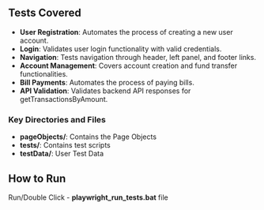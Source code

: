 ## Tests Covered

- **User Registration**: Automates the process of creating a new user account.
- **Login**: Validates user login functionality with valid credentials.
- **Navigation**: Tests navigation through header, left panel, and footer links.
- **Account Management**: Covers account creation and fund transfer functionalities.
- **Bill Payments**: Automates the process of paying bills.
- **API Validation**: Validates backend API responses for getTransactionsByAmount.

### Key Directories and Files

- **pageObjects/**: Contains the Page Objects
- **tests/**: Contains test scripts
- **testData/**: User Test Data

## How to Run

Run/Double Click - **playwright_run_tests.bat** file
